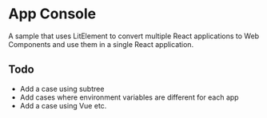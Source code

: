 # App Console

A sample that uses LitElement to convert multiple React applications to Web Components and use them in a single React application.

## Todo

* Add a case using subtree
* Add cases where environment variables are different for each app
* Add a case using Vue etc.